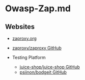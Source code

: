 # Owasp-Zap.md

## Websites

* [zaproxy.org](https://www.zaproxy.org/)
* [zaproxy/zaproxy GitHub](https://github.com/zaproxy/zaproxy)

* Testing Platform
  * [juice-shop/juice-shop GitHub](https://github.com/juice-shop/juice-shop)
  * [psiinon/bodgeit GitHub](https://github.com/psiinon/bodgeit)
